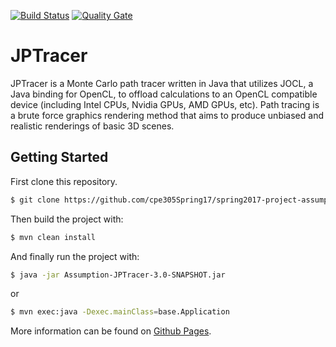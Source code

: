 [![Build Status](https://travis-ci.org/cpe305Spring17/spring2017-project-assumption.svg?branch=master)](https://travis-ci.org/cpe305Spring17/spring2017-project-assumption) [![Quality Gate](https://sonarqube.com/api/badges/gate?key=Assumption%3AAssumption-JPTracer)](https://sonarqube.com/dashboard/index/Assumption%3AAssumption-JPTracer)

# JPTracer
JPTracer is a Monte Carlo path tracer written in Java that utilizes JOCL, a Java binding for OpenCL, to offload calculations to an OpenCL compatible device (including Intel CPUs, Nvidia GPUs, AMD GPUs, etc). Path tracing is a brute force graphics rendering method that aims to produce unbiased and realistic renderings of basic 3D scenes.

## Getting Started
First clone this repository.
```bash
$ git clone https://github.com/cpe305Spring17/spring2017-project-assumption.git
```

Then build the project with:
```bash
$ mvn clean install
```

And finally run the project with:
```bash
$ java -jar Assumption-JPTracer-3.0-SNAPSHOT.jar
```
or
```bash
$ mvn exec:java -Dexec.mainClass=base.Application
```

More information can be found on [Github Pages](https://cpe305spring17.github.io/spring2017-project-assumption/).
